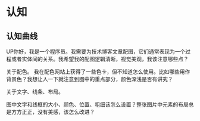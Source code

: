 # 认知

## 认知曲线

UP你好，我是一个程序员。我需要为技术博客文章配图，它们通常表现为一个过程或者实体间的关系。我希望我的配图逻辑清晰，视觉美观，我该注意哪些点？

关于配色。
我在配色网站上获得了一些色卡，但不知道怎么使用。比如哪些用作背景色？我想让人一下就注意到图中的重点部分，颜色深浅是否有讲究？

关于文字、线条、布局。

图中文字和线框的大小、颜色、位置、粗细该怎么设置？整张图片中元素的布局总是方方正正，没有美感，该怎么改进？

